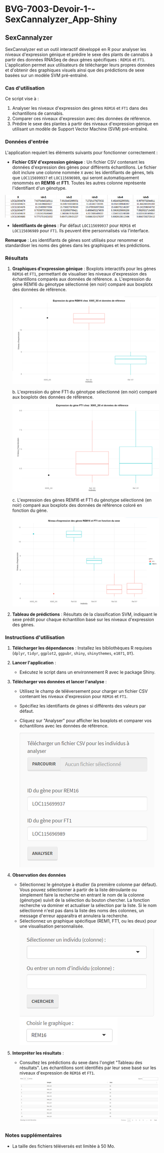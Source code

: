 # BVG-7003-Devoir-1--SexCannalyzer_App-Shiny

## SexCannalyzer

SexCannalyzer est un outil interactif développé en R pour analyser les niveaux d'expression génique et prédire le sexe des plants de cannabis à partir des données RNASeq de deux gènes spécifiques : `REM16` et `FT1`. L'application permet aux utilisateurs de télécharger leurs propres données et d'obtenir des graphiques visuels ainsi que des prédictions de sexe basées sur un modèle SVM pré-entraîné.

### Cas d'utilisation
Ce script vise à :
1. Analyser les niveaux d'expression des gènes `REM16` et `FT1` dans des échantillons de cannabis.
2. Comparer ces niveaux d'expression avec des données de référence.
3. Prédire le sexe des plantes à partir des niveaux d'expression génique en utilisant un modèle de Support Vector Machine (SVM) pré-entraîné.

### Données d'entrée
L'application requiert les éléments suivants pour fonctionner correctement :
- **Fichier CSV d'expression génique** :  Un fichier CSV contenant les données d'expression des gènes pour différents échantillons. Le fichier doit inclure une colonne nommée `X` avec les identifiants de gènes, tels que `LOC115699937` et `LOC115696989`, qui seront automatiquement renommés en **REM16** et **FT1**. Toutes les autres colonne représente l'identifiant d'un génotype.
  
![Texte alternatif de l'image](images/ex_tab_csv.png)

- **Identifiants de gènes** : Par défaut `LOC115699937` pour `REM16` et `LOC115696989` pour `FT1`. Ils peuvent être personnalisés via l'interface.
  
**Remarque** : Les identifiants de gènes sont utilisés pour renommer et standardiser les noms des gènes dans les graphiques et les prédictions.

### Résultats
1. **Graphiques d'expression génique** : Boxplots interactifs pour les gènes `REM16` et `FT1`, permettant de visualiser les niveaux d'expression des échantillons comparés aux données de référence.
   a. L'expression du gène REM16 du génotype sélectionné (en noir) comparé aux boxplotx des données de référence.
   
   ![Texte alternatif de l'image](images/REM16.png)
   
   b. L'expression du gène FT1 du génotype sélectionné (en noir) comparé aux boxplotx des données de référence.
   
   ![Texte alternatif de l'image](images/FT1.png)
   
   c. L'expression des gènes REM16 et FT1 du génotype sélectionné (en noir) comparé aux boxplotx des données de référence coloré en fonction du gène.

    ![Texte alternatif de l'image](images/rem16+ft1.png)

3. **Tableau de prédictions** : Résultats de la classification SVM, indiquant le sexe prédit pour chaque échantillon basé sur les niveaux d'expression des gènes.

### Instructions d'utilisation
1. **Télécharger les dépendances** : Installez les bibliothèques R requises (`dplyr`, `tidyr`, `ggplot2`, `ggpubr`, `shiny`, `shinythemes`, `e1071`, `DT`).

2. **Lancer l'application** :
   - Exécutez le script dans un environnement R avec le package Shiny.

3. **Télécharger vos données et lancer l'analyse** :
   - Utilisez le champ de téléversement pour charger un fichier CSV contenant les niveaux d'expression pour `REM16` et `FT1`.
   - Spécifiez les identifiants de gènes si différents des valeurs par défaut.
   - Cliquez sur "Analyser" pour afficher les boxplots et comparer vos échantillons avec les données de référence.

       ![Texte alternatif de l'image](images/etape1.png)

4. **Observation des données**
   - Sélectionnez le génotype à étudier (la première colonne par défaut). Vous pouvez sélectionner à partir de la liste déroulante ou simplement faire la recherche en entrant le nom de la colonne (génotype) suivit de la sélection du bouton chercher. La fonction recherche va dominer et actualiser la sélection par la liste. Si le nom sélectionné n'est pas dans la liste des noms des colonnes, un message d'erreur apparaîtra et annulera la recherche.
   - Sélectionnez un graphique spécifique (REM1, FT1, ou les deux) pour une visualisation personnalisée.
       ![Texte alternatif de l'image](images/etape2.png)
       ![Texte alternatif de l'image](images/etape3.png)

6. **Interpréter les résultats** :
   - Consultez les prédictions du sexe dans l'onglet "Tableau des résultats". Les échantillons sont identifiés par leur sexe basé sur les niveaux d'expression de `REM16` et `FT1`.
       ![Texte alternatif de l'image](images/tableau_model.png)

### Notes supplémentaires
- La taille des fichiers téléversés est limitée à 50 Mo.
